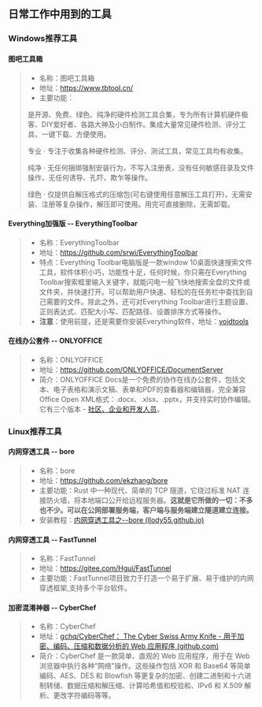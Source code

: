 ## 日常工作中用到的工具

### Windows推荐工具

#### 图吧工具箱

> * 名称：图吧工具箱
> * 地址：https://www.tbtool.cn/
> * 主要功能：
>
> 是开源、免费、绿色、纯净的硬件检测工具合集，专为所有计算机硬件极客、DIY爱好者、各路大神及小白制作。集成大量常见硬件检测、评分工具，一键下载、方便使用。
>
> 专业 · 专注于收集各种硬件检测、评分、测试工具，常见工具均有收集。
>
> 纯净 · 无任何捆绑强制安装行为，不写入注册表，没有任何敏感目录及文件操作，无任何诱导、孔吓、欺乍等操作。
>
> 绿色 · 仅提供自解压格式的压缩包(可右键使用任意解压工具打开)，无需安装、注册等复杂操作，解压即可使用。用完可直接删除，无需卸载。

#### Everything加强版 -- EverythingToolbar

> * 名称：EverythingToolbar
> * 地址：https://github.com/srwi/EverythingToolbar
> * 特点：Everything Toolbar电脑版是一款window 10桌面快速搜索文件工具，软件体积小巧，功能性十足，任何时候，你只需在Everything Toolbar搜索框里输入关键字，就能闪电一般飞快地搜索全盘的文件或文件夹，并快速打开。可以帮助用户快速、轻松的在任务栏中查找到自己需要的文件。除此之外，还可对Everything Toolbar进行主题设置、正则表达式、匹配大小写、匹配路径、设置排序方式等操作。
> * **注意**：使用前提，还是需要你安装Everything软件，地址：[voidtools](https://www.voidtools.com/zh-cn/)

#### 在线办公套件 -- ONLYOFFICE

> * 名称：ONLYOFFICE
> * 地址：https://github.com/ONLYOFFICE/DocumentServer
> * 简介：ONLYOFFICE Docs是一个免费的协作在线办公套件，包括文本、电子表格和演示文稿、表单和PDF的查看器和编辑器，完全兼容Office Open XML格式：.docx、.xlsx、.pptx，并支持实时协作编辑。它有三个版本 - [社区、企业和开发人员](https://github.com/ONLYOFFICE/DocumentServer#onlyoffice-docs-editions)。



### Linux推荐工具

#### 内网穿透工具 -- bore

> * 名称：bore
> * 地址：https://github.com/ekzhang/bore
> * 主要功能：Rust 中一种现代、简单的 TCP 隧道，它绕过标准 NAT 连接防火墙，将本地端口公开给远程服务器。**这就是它所做的一切：不多也不少。可以在公网部署服务端，客户端与服务端建立隧道建立连接。**
> * 安装教程：[内网穿透工具之--bore (llody55.github.io)](https://llody55.github.io/ullody-doc/#/Linux/%E5%86%85%E7%BD%91%E7%A9%BF%E9%80%8F%E5%B7%A5%E5%85%B7%E4%B9%8B--bore)

#### 内网穿透工具 -- FastTunnel

> * 名称：FastTunnel
> * 地址：https://gitee.com/Hgui/FastTunnel
> * 主要功能：FastTunnel项目致力于打造一个易于扩展、易于维护的内网穿透框架,支持多个平台软件。

#### 加密混淆神器 -- CyberChef

> * 名称：CyberChef
> * 地址：[gchq/CyberChef： The Cyber Swiss Army Knife - 用于加密、编码、压缩和数据分析的 Web 应用程序 (github.com)](https://github.com/gchq/CyberChef)
> * 简介：CyberChef 是一款简单、直观的 Web 应用程序，用于在 Web 浏览器中执行各种“网络”操作。这些操作包括 XOR 和 Base64 等简单编码、AES、DES 和 Blowfish 等更复杂的加密、创建二进制和十六进制转储、数据压缩和解压缩、计算哈希值和校验和、IPv6 和 X.509 解析、更改字符编码等等。
